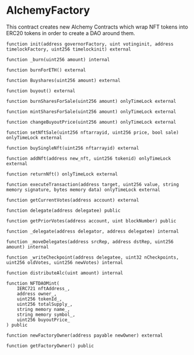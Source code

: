 # AlchemyFactory

This contract creates new Alchemy Contracts which wrap NFT tokens into ERC20 tokens in order to create a DAO around them.





```text
function init(address governorFactory, uint votinginit, address timelockFactory, uint256 timelockinit) external
```







```text
function _burn(uint256 amount) internal
```





```text
function burnForETH() external
```







```text
function Buyshares(uint256 amount) external 
```







```text
function buyout() external
```







```text
function burnSharesForSale(uint256 amount) onlyTimeLock external 
```







```text
function mintSharesForSale(uint256 amount) onlyTimeLock external
```







```text
function changeBuyoutPrice(uint256 amount) onlyTimeLock external
```







```text
function setNftSale(uint256 nftarrayid, uint256 price, bool sale) onlyTimeLock external 
```







```text
function buySingleNft(uint256 nftarrayid) external
```







```text
function addNft(address new_nft, uint256 tokenid) onlyTimeLock external
```







```text
function returnNft() onlyTimeLock external 
```







```text
function executeTransaction(address target, uint256 value, string memory signature, bytes memory data) onlyTimeLock external
```







```text
function getCurrentVotes(address account) external
```





```text
function delegate(address delegatee) public
```





```text
function getPriorVotes(address account, uint blockNumber) public 
```





```text
function _delegate(address delegator, address delegatee) internal
```





```text
function _moveDelegates(address srcRep, address dstRep, uint256 amount) internal
```





```text
function _writeCheckpoint(address delegatee, uint32 nCheckpoints, uint256 oldVotes, uint256 newVotes) internal 
```





```text
function distributeAlc(uint amount) internal
```







```text
function NFTDAOMint(
    IERC721 nftAddress_,
    address owner_,
    uint256 tokenId_,
    uint256 totalSupply_,
    string memory name_,
    string memory symbol_,
    uint256 buyoutPrice_
) public
```





```text
function newFactoryOwner(address payable newOwner) external
```







```text
function getFactoryOwner() public 
```

